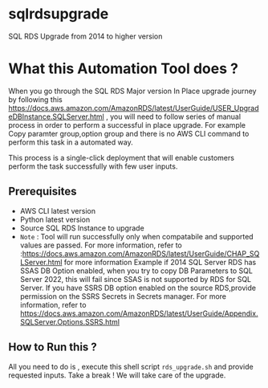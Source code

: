 # sqlrdsupgrade
SQL RDS Upgrade from 2014 to higher version

# What this Automation Tool does  ?

When you go through the SQL RDS Major version In Place upgrade journey by following this https://docs.aws.amazon.com/AmazonRDS/latest/UserGuide/USER_UpgradeDBInstance.SQLServer.html , you will need to follow series of manual process in order to perform a successful in place upgrade. For example Copy paramter group,option group and there is no AWS CLI command to perform this task in a automated way.

This process is a single-click deployment that will enable customers perform the task successfully with few user inputs.

## Prerequisites
- AWS CLI latest version
- Python latest version
- Source SQL RDS Instance to upgrade
- `Note` : Tool will   run successfully only when compatabile and supported values are passed. For more information, refer to  :https://docs.aws.amazon.com/AmazonRDS/latest/UserGuide/CHAP_SQLServer.html for more information
Example if 2014 SQL Server RDS has SSAS DB Option enabled, when you try to copy DB Parameters to SQL Server 2022, this will fail since SSAS is not supported by RDS for SQL Server.
If you have SSRS DB option enabled on the source RDS,provide permission on the SSRS Secrets in Secrets manager. For more information, refer to https://docs.aws.amazon.com/AmazonRDS/latest/UserGuide/Appendix.SQLServer.Options.SSRS.html

## How to Run this ?

All you need to do is , execute this shell script `rds_upgrade.sh` and provide requested inputs. Take a break ! We will take care of the upgrade.